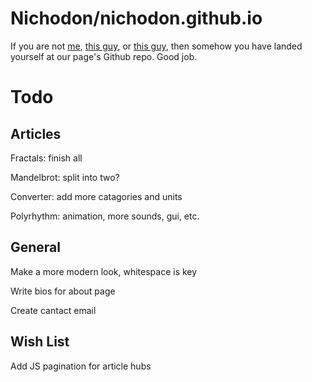# Nichodon/nichodon.github.io
If you are not [me](https://github.com/Nichodon), [this guy](https://github.com/Maydoh1239), or [this guy](https://github.com/anematode), then somehow you have landed yourself at our page's Github repo. Good job.
# Todo
## Articles
Fractals: finish all

Mandelbrot: split into two?

Converter: add more catagories and units

Polyrhythm: animation, more sounds, gui, etc.
## General
Make a more modern look, whitespace is key

Write bios for about page

Create cantact email
## Wish List
Add JS pagination for article hubs



